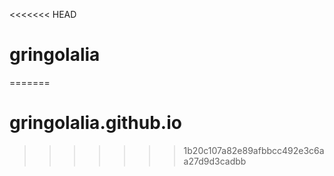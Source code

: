 <<<<<<< HEAD
# gringolalia
=======
# gringolalia.github.io
>>>>>>> 1b20c107a82e89afbbcc492e3c6aa27d9d3cadbb
